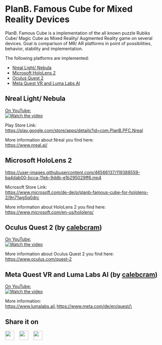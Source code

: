 # PlanB. Famous Cube for Mixed Reality Devices
PlanB. Famous Cube is a implementation of the all known puzzle Rubiks Cube/ Magic Cube as Mixed Reality/ Augmented Reality game on several devices. Goal is comparison of MR/ AR platforms in point of possibilities, behavior, stability and implementation.

The following platforms are implemented:
- [Nreal Light/ Nebula](https://github.com/PlanBGmbH/PlanB.-Famous-Cube#nreal-light-nebula)
- [Microsoft HoloLens 2](https://github.com/PlanBGmbH/PlanB.-Famous-Cube#microsoft-hololens-2)
- [Oculus Quest 2](https://github.com/PlanBGmbH/PlanB.-Famous-Cube#oculus-quest-2-by-calebcram)
- [Meta Quest VR and Luma Labs AI](https://github.com/PlanBGmbH/PlanB.-Famous-Cube#meta-quest-vr-and-luma-labs-ai-by-calebcram)

## Nreal Light/ Nebula
[On YouTube:](https://www.youtube.com/watch?v=DhieQ9ALxb4)\
[![Watch the video](https://img.youtube.com/vi/DhieQ9ALxb4/hqdefault.jpg)](https://www.youtube.com/watch?v=DhieQ9ALxb4)

Play Store Link:\
https://play.google.com/store/apps/details?id=com.PlanB.PFC.Nreal

More information about Nreal you find here:\
https://www.nreal.ai/


## Microsoft HoloLens 2
https://user-images.githubusercontent.com/46566137/119388559-ba4dab00-bcca-11eb-9ddb-e1b295029ff6.mp4

Microsoft Store Link:\
https://www.microsoft.com/de-de/p/planb-famous-cube-for-hololens-2/9n71wg5q0drc

More information about HoloLens 2 you find here:\
https://www.microsoft.com/en-us/hololens/


## Oculus Quest 2 (by [calebcram](https://github.com/calebcram))
[On YouTube:](https://www.youtube.com/watch?v=zgBqRHd4jSQ)\
[![Watch the video](https://img.youtube.com/vi/zgBqRHd4jSQ/hqdefault.jpg)](https://www.youtube.com/watch?v=zgBqRHd4jSQ)

More information about Oculus Quest 2 you find here:\
https://www.oculus.com/quest-2

## Meta Quest VR and Luma Labs AI (by [calebcram](https://github.com/calebcram))
[On YouTube:](https://www.youtube.com/shorts/MZow3M_Qk40)\
[![Watch the video](https://img.youtube.com/vi/MZow3M_Qk40/hqdefault.jpg)](https://www.youtube.com/shorts/MZow3M_Qk40)

More information:\
https://www.lumalabs.ai\
https://www.meta.com/de/en/quest/\

## Share it on
[<img src="https://github.com/bradvin/social-share-urls/blob/master/images/logo-icons-white-background/twitter.jpg" width="30px;"/>](https://twitter.com/intent/tweet?url=https%3A%2F%2Fgithub.com%2FPlanBGmbH%2FPlanB.-Famous-Cube&text=PlanB.%20Famous%20Cube%20for%20Mixed%20Reality%20Devices&hashtags=mixed-reality%2CHoloLens%2CNreal%2CPlanB)&nbsp; &nbsp; [<img src="https://github.com/bradvin/social-share-urls/blob/master/images/logo-icons-white-background/reddit.jpg" width="30px;"/>](https://reddit.com/submit?url=https%3A%2F%2Fgithub.com%2FPlanBGmbH%2FPlanB.-Famous-Cube&title=PlanB.%20Famous%20Cube%20for%20Mixed%20Reality%20Devices)&nbsp; &nbsp; [<img src="https://github.com/bradvin/social-share-urls/blob/master/images/logo-icons-white-background/linkedin.jpg" width="30px;"/>](https://www.linkedin.com/sharing/share-offsite/?url=https%3A%2F%2Fgithub.com%2FPlanBGmbH%2FPlanB.-Famous-Cube)
